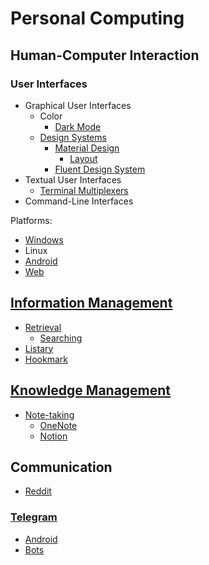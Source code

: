 # Personal Computing
## Human-Computer Interaction
### User Interfaces
- Graphical User Interfaces
  - Color
    - [Dark Mode](UI/GUI/Color/Dark%20Mode.md)
  - [Design Systems](UI/GUI/Design%20Systems/README.md)
    - [Material Design](UI/GUI/Design%20Systems/Material/README.md)
      - [Layout](UI/GUI/Design%20Systems/Material/Layout.md)
    - [Fluent Design System](UI/GUI/Design%20Systems/Fluent/README.md)
- Textual User Interfaces
  - [Terminal Multiplexers](UI/TUI/Terminal%20Multiplexers.md)
- Command-Line Interfaces

Platforms:
- [Windows](https://github.com/Chaoses-Ib/Windows#user-interfaces)
- Linux
- [Android](https://github.com/Chaoses-Ib/Linux#gui)
- [Web](https://github.com/Chaoses-Ib/Web)

## [Information Management](Information%20Management/README.md)
- [Retrieval](Information%20Management/Retrieval/README.md)
  - [Searching](Information%20Management/Retrieval/Searching.md)
- [Listary](Information%20Management/Listary/README.md)
- [Hookmark](Information%20Management/Hookmark.md)

## [Knowledge Management](Knowledge%20Management/README.md)
- [Note-taking](Knowledge%20Management/Note-taking/README.md)
  - [OneNote](Knowledge%20Management/Note-taking/OneNote/README.md)
  - [Notion](Knowledge%20Management/Note-taking/Notion/README.md)

## Communication
- [Reddit](Communication/Reddit.md)

### [Telegram](Communication/Telegram/README.md)
- [Android](Communication/Telegram/Android.md)
- [Bots](Communication/Telegram/Bots.md)